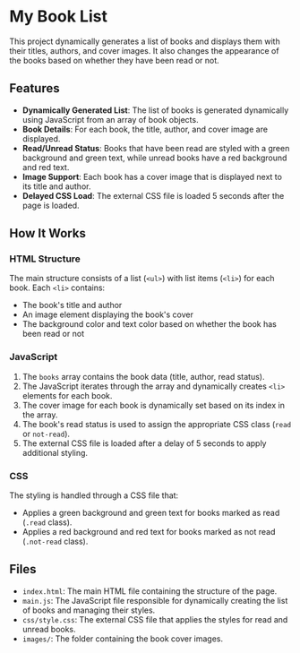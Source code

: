 # My Book List

This project dynamically generates a list of books and displays them with their titles, authors, and cover images. It also changes the appearance of the books based on whether they have been read or not.

## Features

- **Dynamically Generated List**: The list of books is generated dynamically using JavaScript from an array of book objects.
- **Book Details**: For each book, the title, author, and cover image are displayed.
- **Read/Unread Status**: Books that have been read are styled with a green background and green text, while unread books have a red background and red text.
- **Image Support**: Each book has a cover image that is displayed next to its title and author.
- **Delayed CSS Load**: The external CSS file is loaded 5 seconds after the page is loaded.

## How It Works

### HTML Structure
The main structure consists of a list (`<ul>`) with list items (`<li>`) for each book. Each `<li>` contains:
- The book's title and author
- An image element displaying the book's cover
- The background color and text color based on whether the book has been read or not

### JavaScript
1. The `books` array contains the book data (title, author, read status).
2. The JavaScript iterates through the array and dynamically creates `<li>` elements for each book.
3. The cover image for each book is dynamically set based on its index in the array.
4. The book's read status is used to assign the appropriate CSS class (`read` or `not-read`).
5. The external CSS file is loaded after a delay of 5 seconds to apply additional styling.

### CSS
The styling is handled through a CSS file that:
- Applies a green background and green text for books marked as read (`.read` class).
- Applies a red background and red text for books marked as not read (`.not-read` class).

## Files

- `index.html`: The main HTML file containing the structure of the page.
- `main.js`: The JavaScript file responsible for dynamically creating the list of books and managing their styles.
- `css/style.css`: The external CSS file that applies the styles for read and unread books.
- `images/`: The folder containing the book cover images.


